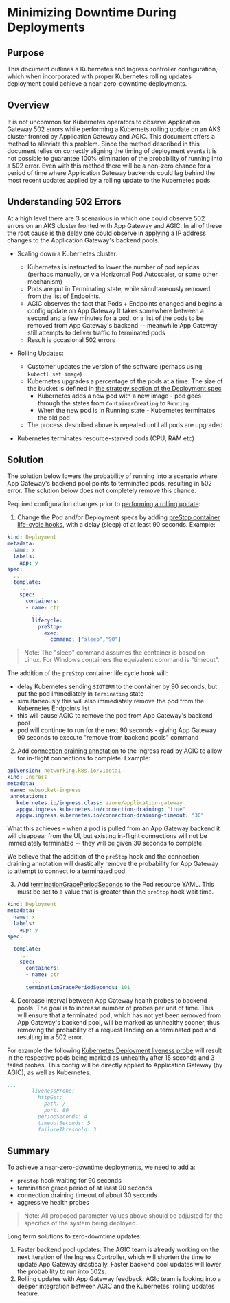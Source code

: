 # Minimizing Downtime During Deployments

## Purpose
This document outlines a Kubernetes and Ingress controller configuration, which when incorporated with proper Kubernetes rolling updates deployment could achieve a near-zero-downtime deployments.

## Overview
It is not uncommon for Kubernetes operators to observe Application Gateway 502 errors while performing a Kubernets rolling update on an AKS cluster fronted by Application Gateway and AGIC. This document offers a method to alleviate this problem. Since the method described in this document relies on correctly aligning the timing of deployment events it is not possible to guarantee 100% elimination of the probability of running into a 502 error. Even with this method there will be a non-zero chance for a period of time where Application Gateway backends could lag behind the most recent updates applied by a rolling update to the Kubernetes pods.

## Understanding 502 Errors
At a high level there are 3 scenarious in which one could observe 502 errors on an AKS cluster fronted with App Gateway and AGIC. In all of these the root cause is the delay one could observe in applying a IP address changes to the Application Gateway's backend pools.

  - Scaling down a Kubernetes cluster:
    - Kubernetes is instructed to lower the number of pod replicas (perhaps manually, or via Horizontal Pod Autoscaler, or some other mechanism)
    - Pods are put in Terminating state, while simultaneously removed from the list of Endpoints.
    - AGIC observes the fact that Pods + Endpoints changed and begins a config update on App Gateway
     It takes somewhere between a second and a few minutes for a pod, or a list of the pods to be removed from App Gateway's backend -- meanwhile App Gateway still attempts to deliver traffic to terminated pods
    - Result is occasional 502 errors

  - Rolling Updates:
      - Customer updates the version of the software (perhaps using `kubectl set image`)
      - Kubernetes upgrades a percentage of the pods at a time. The size of the bucket is defined in [the strategy section of the Deployment spec](https://kubernetes.io/docs/concepts/workloads/controllers/deployment/#updating-a-deployment)
         - Kubernetes adds a new pod with a new image - pod goes through the states from `ContainerCreating` to `Running`
         - When the new pod is in Running state - Kubernetes terminates the old pod
       - The process described above is repeated until all pods are upgraded

  - Kubernetes terminates resource-starved pods (CPU, RAM etc)


## Solution
The solution below lowers the probability of running into a scenario where App Gateway's backend pool points to terminated pods, resulting in 502 error. The solution below does not completely remove this chance.

Required configuration changes prior to [performing a rolling update](https://kubernetes.io/docs/tutorials/kubernetes-basics/update/update-intro/):


1. Change the Pod and/or Deployment specs by adding [preStop container life-cycle hooks](https://kubernetes.io/docs/concepts/containers/container-lifecycle-hooks/#container-hooks), with a delay (sleep) of at least 90 seconds.
Example:
```yaml
kind: Deployment
metadata:
  name: x
  labels:
    app: y
spec:
  ...
  template:
    ...
    spec:
      containers:
      - name: ctr
        ...
        lifecycle:
          preStop:
            exec:
              command: ["sleep","90"]
```


> Note: The "sleep" command assumes the container is based on Linux. For Windows containers the equivalent command is "timeout".

The addition of the `preStop` container life cycle hook will:
  - delay Kubernetes sending `SIGTERM` to the container by 90 seconds, but put the pod immediately in `Terminating` state
  - simultaneously this will also immediately remove the pod from the Kubernetes Endpoints list
  - this will cause AGIC to remove the pod from App Gateway's backend pool
  - pod will continue to run for the next 90 seconds - giving App Gateway 90 seconds to execute "remove from backend pools" command



2. Add [connection draining annotation](https://docs.microsoft.com/bs-latn-ba/azure/application-gateway/ingress-controller-annotations#connection-draining) to the Ingress read by AGIC to allow for in-flight connections to complete. Example:

```yaml
apiVersion: networking.k8s.io/v1beta1
kind: Ingress
metadata:
 name: websocket-ingress
 annotations:
   kubernetes.io/ingress.class: azure/application-gateway
   appgw.ingress.kubernetes.io/connection-draining: "true"
   appgw.ingress.kubernetes.io/connection-draining-timeout: "30"
```

What this achieves - when a pod is pulled from an App Gateway backend it will disappear from the UI, but existing in-flight connections will not be immediately terminated -- they will be given 30 seconds to complete.

We believe that the addition of the `preStop` hook and the connection draining annotation will drastically remove the probability for App Gateway to attempt to connect to a terminated pod.


3. Add [terminationGracePeriodSeconds](https://kubernetes.io/docs/concepts/containers/container-lifecycle-hooks/#hook-handler-execution) to the Pod resource YAML. This must be set to a value that is greater than the `preStop` hook wait time.

```yaml
kind: Deployment
metadata:
  name: x
  labels:
    app: y
spec:
  ...
  template:
    ...
    spec:
      containers:
      - name: ctr
        ...
      terminationGracePeriodSeconds: 101
```

4. Decrease interval between App Gateway health probes to backend pools. The goal is to increase number of probes per unit of time. This will ensure that a terminated pod, which has not yet been removed from App Gateway's backend pool, will be marked as unhealthy sooner, thus removing the probability of a request landing on a terminated pod and resulting in a 502 error. 

For example the following [Kubernetes Deployment liveness probe](https://kubernetes.io/docs/tasks/configure-pod-container/configure-liveness-readiness-startup-probes/) will result in the respective pods being marked as unhealthy after 15 seconds and 3 failed probes. This config will be directly applied to Application Gateway (by AGIC), as well as Kubernetes.

```yaml
...
        livenessProbe:
          httpGet:
            path: /
            port: 80
          periodSeconds: 4
          timeoutSeconds: 5
          failureThreshold: 3
```

## Summary
To achieve a near-zero-downtime deployments, we need to add a:
  - `preStop` hook waiting for 90 seconds
  - termination grace period of at least 90 seconds
  - connection draining timeout of about 30 seconds
  - aggressive health probes

> Note: All proposed parameter values above should be adjusted for the specifics of the system being deployed.


Long term solutions to zero-downtime updates:
  1. Faster backend pool updates: The AGIC team is already working on the next iteration of the Ingress Controller, which will shorten the time to update App Gateway drastically. Faster backend pool updates will lower the probability to run into 502s.
  2. Rolling updates with App Gateway feedback: AGIc team is looking into a deeper integration between AGIC and the Kubernetes' rolling updates feature.
